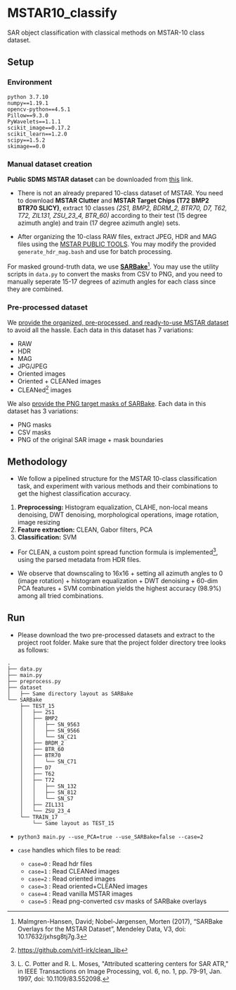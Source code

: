 # MSTAR10_classify
SAR object classification with classical methods on MSTAR-10 class dataset.

## Setup

### Environment 
```
python 3.7.10
numpy==1.19.1
opencv-python==4.5.1
Pillow==9.3.0
PyWavelets==1.1.1
scikit_image==0.17.2
scikit_learn==1.2.0
scipy==1.5.2
skimage==0.0
```
### Manual dataset creation
**Public SDMS MSTAR dataset** can be downloaded from [this](https://www.sdms.afrl.af.mil/index.php?collection=public-data&page=public-data-list) link. 
* There is not an already prepared 10-class dataset of MSTAR. You need to download **MSTAR Clutter** and **MSTAR Target Chips (T72 BMP2 BTR70 SLICY)**, extract 10 classes *(2S1, BMP2, BDRM_2, BTR70, D7, T62, T72, ZIL131, ZSU_23_4, BTR_60)* according to their test (15 degree azimuth angle) and train (17 degree azimuth angle) sets.

* After organizing the 10-class RAW files, extract JPEG, HDR and MAG files using the [MSTAR PUBLIC TOOLS](https://www.sdms.afrl.af.mil/index.php?collection=tools_mstar). You may modify the provided `generate_hdr_mag.bash` and use for batch processing.

For masked ground-truth data, we use [**SARBake**](https://data.mendeley.com/datasets/jxhsg8tj7g/3)[^fn1]. You may use the utility scripts in `data.py` to convert the masks from CSV to PNG, and you need to manually seperate 15-17 degrees of azimuth angles for each class since they are combined.


### Pre-processed dataset
We [provide the organized, pre-processed, and ready-to-use MSTAR dataset](https://drive.google.com/file/d/1G_EbJug8qexX48VMUzFlKyjz81IsZAWo/view?usp=share_link) to avoid all the hassle. Each data in this dataset has 7 variations:
* RAW
* HDR
* MAG
* JPG/JPEG
* Oriented images
* Oriented + CLEANed images
* CLEANed[^fn2] images

We also [provide the PNG target masks of SARBake](https://drive.google.com/file/d/1u3pAQp5DBjdHTn-8l8pwgJaLXOu7frHU/view?usp=share_link). Each data in this dataset has 3 variations:
* PNG masks
* CSV masks
* PNG of the original SAR image + mask boundaries

## Methodology

* We follow a pipelined structure for the MSTAR 10-class classification task, and experiment with various methods and their combinations to get the highest classification accuracy.

1. **Preprocessing:** Histogram equalization, CLAHE, non-local means denoising, DWT denoising, morphological operations, image rotation, image resizing
2. **Feature extraction:** CLEAN, Gabor filters, PCA
3. **Classification:** SVM

* For CLEAN, a custom point spread function formula is implemented[^fn3], using the parsed metadata from HDR files. 

* We observe that downscaling to 16x16 + setting all azimuth angles to 0 (image rotation) + histogram equalization + DWT denoising + 60-dim PCA features + SVM combination yields the highest accuracy (98.9%) among all tried combinations.

## Run

* Please download the two pre-processed datasets and extract to the project root folder. Make sure that the project folder directory tree looks as follows:
```
.
├── data.py
├── main.py
├── preprocess.py
├── dataset
│   ├── Same directory layout as SARBake
└── SARBake
    ├── TEST_15
    │   ├── 2S1
    │   ├── BMP2
    │   │   ├── SN_9563
    │   │   ├── SN_9566
    │   │   └── SN_C21
    │   ├── BRDM_2
    │   ├── BTR_60
    │   ├── BTR70
    │   │   └── SN_C71
    │   ├── D7
    │   ├── T62
    │   ├── T72
    │   │   ├── SN_132
    │   │   ├── SN_812
    │   │   └── SN_S7
    │   ├── ZIL131
    │   └── ZSU_23_4
    └── TRAIN_17
        └── Same layout as TEST_15
```
* `python3 main.py --use_PCA=true --use_SARBake=false --case=2`

* `case` handles which files to be read:
    * `case=0` : Read hdr files
    * `case=1` : Read CLEANed images
    * `case=2` : Read oriented images
    * `case=3` : Read oriented+CLEANed images
    * `case=4` : Read vanilla MSTAR images
    * `case=5` : Read png-converted csv masks of SARBake overlays

[^fn1]: Malmgren-Hansen, David; Nobel-Jørgensen, Morten (2017), “SARBake Overlays for the MSTAR Dataset”, Mendeley Data, V3, doi: 10.17632/jxhsg8tj7g.3
[^fn2]: https://github.com/vit1-irk/clean_lib
[^fn3]: L. C. Potter and R. L. Moses, "Attributed scattering centers for SAR ATR," in IEEE Transactions on Image Processing, vol. 6, no. 1, pp. 79-91, Jan. 1997, doi: 10.1109/83.552098.

